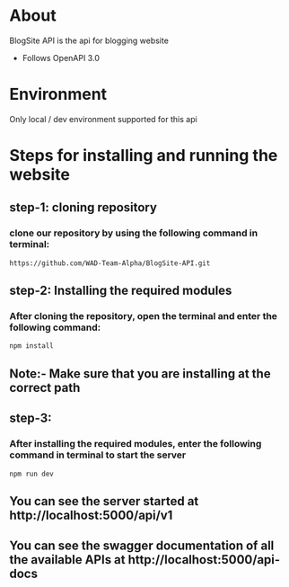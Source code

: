# About
BlogSite API is the api for blogging website
* Follows OpenAPI 3.0

# Environment
Only local / dev environment supported for this api

# Steps for installing and running the website

## step-1: cloning repository
### clone our repository by using the following command in terminal:
`https://github.com/WAD-Team-Alpha/BlogSite-API.git`

## step-2: Installing the required modules
### After cloning the repository, open the terminal and enter the following command:
`npm install`

## **Note:- Make sure that you are installing at the correct path**

## step-3: 
### After installing the required modules, enter the following command in terminal to start the server 
`npm run dev`

## You can see the server started at http://localhost:5000/api/v1

## You can see the swagger documentation of all the available APIs at http://localhost:5000/api-docs
